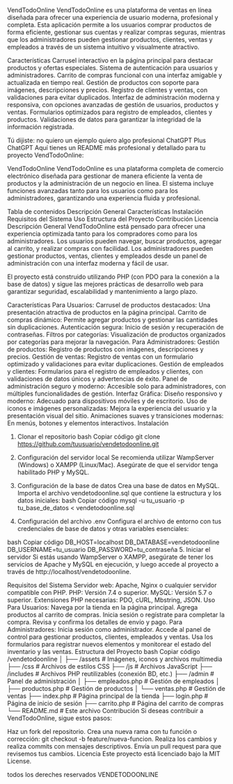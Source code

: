 VendTodoOnline
VendTodoOnline es una plataforma de ventas en línea diseñada para ofrecer una experiencia de usuario moderna, profesional y completa. Esta aplicación permite a los usuarios comprar productos de forma eficiente, gestionar sus cuentas y realizar compras seguras, mientras que los administradores pueden gestionar productos, clientes, ventas y empleados a través de un sistema intuitivo y visualmente atractivo.

Características
Carrusel interactivo en la página principal para destacar productos y ofertas especiales.
Sistema de autenticación para usuarios y administradores.
Carrito de compras funcional con una interfaz amigable y actualizada en tiempo real.
Gestión de productos con soporte para imágenes, descripciones y precios.
Registro de clientes y ventas, con validaciones para evitar duplicados.
Interfaz de administración moderna y responsiva, con opciones avanzadas de gestión de usuarios, productos y ventas.
Formularios optimizados para registro de empleados, clientes y productos.
Validaciones de datos para garantizar la integridad de la información registrada.






Tú dijiste:
no quiero un ejemplo quiero algo profesional
ChatGPT Plus
ChatGPT
Aquí tienes un README más profesional y detallado para tu proyecto VendTodoOnline:

VendTodoOnline
VendTodoOnline es una plataforma completa de comercio electrónico diseñada para gestionar de manera eficiente la venta de productos y la administración de un negocio en línea. El sistema incluye funciones avanzadas tanto para los usuarios como para los administradores, garantizando una experiencia fluida y profesional.

Tabla de contenidos
Descripción General
Características
Instalación
Requisitos del Sistema
Uso
Estructura del Proyecto
Contribución
Licencia
Descripción General
VendTodoOnline está pensado para ofrecer una experiencia optimizada tanto para los compradores como para los administradores. Los usuarios pueden navegar, buscar productos, agregar al carrito, y realizar compras con facilidad. Los administradores pueden gestionar productos, ventas, clientes y empleados desde un panel de administración con una interfaz moderna y fácil de usar.

El proyecto está construido utilizando PHP (con PDO para la conexión a la base de datos) y sigue las mejores prácticas de desarrollo web para garantizar seguridad, escalabilidad y mantenimiento a largo plazo.

Características
Para Usuarios:
Carrusel de productos destacados: Una presentación atractiva de productos en la página principal.
Carrito de compras dinámico: Permite agregar productos y gestionar las cantidades sin duplicaciones.
Autenticación segura: Inicio de sesión y recuperación de contraseñas.
Filtros por categorías: Visualización de productos organizados por categorías para mejorar la navegación.
Para Administradores:
Gestión de productos: Registro de productos con imágenes, descripciones y precios.
Gestión de ventas: Registro de ventas con un formulario optimizado y validaciones para evitar duplicaciones.
Gestión de empleados y clientes: Formularios para el registro de empleados y clientes, con validaciones de datos únicos y advertencias de éxito.
Panel de administración seguro y moderno: Accesible solo para administradores, con múltiples funcionalidades de gestión.
Interfaz Gráfica:
Diseño responsivo y moderno: Adecuado para dispositivos móviles y de escritorio.
Uso de iconos e imágenes personalizadas: Mejora la experiencia del usuario y la presentación visual del sitio.
Animaciones suaves y transiciones modernas: En menús, botones y elementos interactivos.
Instalación
1. Clonar el repositorio
bash
Copiar código
git clone https://github.com/tuusuario/vendetodoonline.git
2. Configuración del servidor local
Se recomienda utilizar WampServer (Windows) o XAMPP (Linux/Mac). Asegúrate de que el servidor tenga habilitado PHP y MySQL.

3. Configuración de la base de datos
Crea una base de datos en MySQL.
Importa el archivo vendetodoonline.sql que contiene la estructura y los datos iniciales:
bash
Copiar código
mysql -u tu_usuario -p tu_base_de_datos < vendetodoonline.sql
4. Configuración del archivo .env
Configura el archivo de entorno con tus credenciales de base de datos y otras variables esenciales:

bash
Copiar código
DB_HOST=localhost
DB_DATABASE=vendetodoonline
DB_USERNAME=tu_usuario
DB_PASSWORD=tu_contraseña
5. Iniciar el servidor
Si estás usando WampServer o XAMPP, asegúrate de tener los servicios de Apache y MySQL en ejecución, y luego accede al proyecto a través de http://localhost/vendetodoonline.

Requisitos del Sistema
Servidor web: Apache, Nginx o cualquier servidor compatible con PHP.
PHP: Versión 7.4 o superior.
MySQL: Versión 5.7 o superior.
Extensiones PHP necesarias: PDO, cURL, Mbstring, JSON.
Uso
Para Usuarios:
Navega por la tienda en la página principal.
Agrega productos al carrito de compras.
Inicia sesión o regístrate para completar la compra.
Revisa y confirma los detalles de envío y pago.
Para Administradores:
Inicia sesión como administrador.
Accede al panel de control para gestionar productos, clientes, empleados y ventas.
Usa los formularios para registrar nuevos elementos y monitorear el estado del inventario y las ventas.
Estructura del Proyecto
bash
Copiar código
/vendetodoonline
│
├── /assets                 # Imágenes, iconos y archivos multimedia
├── /css                    # Archivos de estilos CSS
├── /js                     # Archivos JavaScript
├── /includes               # Archivos PHP reutilizables (conexión BD, etc.)
├── /admin                  # Panel de administración
│   ├── empleados.php       # Gestión de empleados
│   ├── productos.php       # Gestión de productos
│   └── ventas.php          # Gestión de ventas
├── index.php               # Página principal de la tienda
├── login.php               # Página de inicio de sesión
├── carrito.php             # Página del carrito de compras
└── README.md               # Este archivo
Contribución
Si deseas contribuir a VendTodoOnline, sigue estos pasos:

Haz un fork del repositorio.
Crea una nueva rama con tu función o corrección: git checkout -b feature/nueva-funcion.
Realiza los cambios y realiza commits con mensajes descriptivos.
Envía un pull request para que revisemos tus cambios.
Licencia
Este proyecto está licenciado bajo la MIT License.






todos los dereches reservados VENDETODOONLINE
